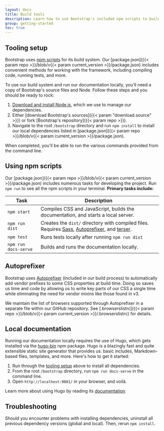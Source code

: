 ```yaml
---
layout: docs
title: Build tools
description: Learn how to use Bootstrap's included npm scripts to build our documentation, compile source code, run tests, and more.
group: getting-started
toc: true
---
```


## Tooling setup

Bootstrap uses [npm scripts](https://docs.npmjs.com/misc/scripts/) for its build system. Our [package.json]({{< param repo >}}/blob/v{{< param current_version >}}/package.json) includes convenient methods for working with the framework, including compiling code, running tests, and more.

To use our build system and run our documentation locally, you'll need a copy of Bootstrap's source files and Node. Follow these steps and you should be ready to rock:

1. [Download and install Node.js](https://nodejs.org/en/download/), which we use to manage our dependencies.
2. Either [download Bootstrap's sources]({{< param "download.source" >}}) or fork [Bootstrap's repository]({{< param repo >}}).
3. Navigate to the root `/bootstrap` directory and run `npm install` to install our local dependencies listed in [package.json]({{< param repo >}}/blob/v{{< param current_version >}}/package.json).

When completed, you'll be able to run the various commands provided from the command line.

## Using npm scripts

Our [package.json]({{< param repo >}}/blob/v{{< param current_version >}}/package.json) includes numerous tasks for developing the project. Run `npm run` to see all the npm scripts in your terminal. **Primary tasks include:**

<table class="table">
  <thead>
    <tr>
      <th>Task</th>
      <th>Description</th>
    </tr>
  </thead>
  <tbody>
    <tr>
      <td>
        <code>npm start</code>
      </td>
      <td>
        Compiles CSS and JavaScript, builds the documentation, and starts a local server.
      </td>
    </tr>
    <tr>
      <td>
        <code>npm run dist</code>
      </td>
      <td>
       Creates the <code>dist/</code> directory with compiled files. Requires <a href="https://sass-lang.com/">Sass</a>, <a href="https://github.com/postcss/autoprefixer">Autoprefixer</a>, and <a href="https://github.com/terser/terser">terser</a>.
      </td>
    </tr>
    <tr>
      <td>
        <code>npm test</code>
      </td>
      <td>
        Runs tests locally after running <code>npm run dist</code>
      </td>
    </tr>
    <tr>
      <td>
        <code>npm run docs-serve</code>
      </td>
      <td>
        Builds and runs the documentation locally.
      </td>
    </tr>
  </tbody>
</table>

## Autoprefixer

Bootstrap uses [Autoprefixer][autoprefixer] (included in our build process) to automatically add vendor prefixes to some CSS properties at build time. Doing so saves us time and code by allowing us to write key parts of our CSS a single time while eliminating the need for vendor mixins like those found in v3.

We maintain the list of browsers supported through Autoprefixer in a separate file within our GitHub repository. See [.browserslistrc]({{< param repo >}}/blob/v{{< param current_version >}}/.browserslistrc) for details.

## Local documentation

Running our documentation locally requires the use of Hugo, which gets installed via the [hugo-bin](https://www.npmjs.com/package/hugo-bin) npm package. Hugo is a blazingly fast and quite extensible static site generator that provides us: basic includes, Markdown-based files, templates, and more. Here's how to get it started:

1. Run through the [tooling setup](#tooling-setup) above to install all dependencies.
2. From the root `/bootstrap` directory, run `npm run docs-serve` in the command line.
3. Open `http://localhost:9001/` in your browser, and voilà.

Learn more about using Hugo by reading its [documentation](https://gohugo.io/documentation/).

## Troubleshooting

Should you encounter problems with installing dependencies, uninstall all previous dependency versions (global and local). Then, rerun `npm install`.

[autoprefixer]: https://github.com/postcss/autoprefixer
